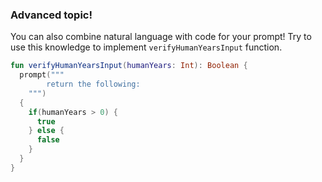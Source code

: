 ### Advanced topic!
You can also combine natural language with code for your prompt!
Try to use this knowledge to implement `verifyHumanYearsInput` function.
<div class="hint" title="Example of code in a prompt">

```kotlin
fun verifyHumanYearsInput(humanYears: Int): Boolean {
  prompt("""
        return the following:
    """)
  {
    if(humanYears > 0) {
      true
    } else {
      false
    }
  }
}
```
</div>
